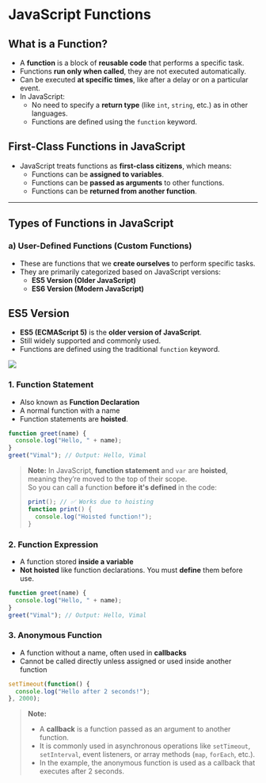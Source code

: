 # JavaScript Functions

## What is a Function?

- A **function** is a block of **reusable code** that performs a specific task.
- Functions **run only when called**, they are not executed automatically.
- Can be executed **at specific times**, like after a delay or on a particular event.
- In JavaScript:
  - No need to specify a **return type** (like `int`, `string`, etc.) as in other languages.
  - Functions are defined using the `function` keyword.

## First-Class Functions in JavaScript

- JavaScript treats functions as **first-class citizens**, which means:
  - Functions can be **assigned to variables**.
  - Functions can be **passed as arguments** to other functions.
  - Functions can be **returned from another function**.

---

## Types of Functions in JavaScript

### a) User-Defined Functions (Custom Functions)

- These are functions that we **create ourselves** to perform specific tasks.
- They are primarily categorized based on JavaScript versions:
  - **ES5 Version (Older JavaScript)**
  - **ES6 Version (Modern JavaScript)**

## ES5 Version

- **ES5 (ECMAScript 5)** is the **older version of JavaScript**.
- Still widely supported and commonly used.
- Functions are defined using the traditional `function` keyword.

![](IMGs/js_es5_functions.png)

### 1. Function Statement

- Also known as **Function Declaration**
- A normal function with a name
- Function statements are **hoisted**.
```javascript
function greet(name) {
  console.log("Hello, " + name);
}
greet("Vimal"); // Output: Hello, Vimal
```
> **Note:**
> In JavaScript, **function statement** and `var` are **hoisted**, meaning they’re moved to the top of their scope.  
> So you can call a function **before it's defined** in the code:
> ```js
> print(); // ✅ Works due to hoisting
> function print() {
>   console.log("Hoisted function!");
> }
> ```

### 2. Function Expression

- A function stored **inside a variable**
- **Not hoisted** like function declarations. You must **define** them before use.
  
```javascript
function greet(name) {
  console.log("Hello, " + name);
}
greet("Vimal"); // Output: Hello, Vimal
```

### 3. Anonymous Function

- A function without a name, often used in **callbacks**
- Cannot be called directly unless assigned or used inside another function

```javascript
setTimeout(function() {
  console.log("Hello after 2 seconds!");
}, 2000);
```

> **Note:**
> - A **callback** is a function passed as an argument to another function.  
> - It is commonly used in asynchronous operations like `setTimeout`, `setInterval`, event listeners, or array methods       (`map`, `forEach`, etc.).  
> - In the example, the anonymous function is used as a callback that executes after 2 seconds.
